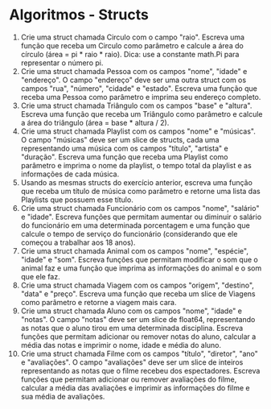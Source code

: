 # Algoritmos - Structs

1. Crie uma struct chamada Circulo com o campo "raio". Escreva uma função que receba um Circulo como parâmetro e calcule
   a área do círculo (área = pi * raio * raio). Dica: use a constante math.Pi para representar o número pi.
2. Crie uma struct chamada Pessoa com os campos "nome", "idade" e "endereço". O campo "endereço" deve ser uma outra
   struct com os campos "rua", "número", "cidade" e "estado". Escreva uma função que receba uma Pessoa como parâmetro e
   imprima seu endereço completo.
3. Crie uma struct chamada Triângulo com os campos "base" e "altura". Escreva uma função que receba um Triângulo como
   parâmetro e calcule a área do triângulo (área = base * altura / 2).
4. Crie uma struct chamada Playlist com os campos "nome" e "músicas". O campo "músicas" deve ser um slice de structs,
   cada uma representando uma música com os campos "título", "artista" e "duração". Escreva uma função que receba uma
   Playlist como parâmetro e imprima o nome da playlist, o tempo total da playlist e as informações de cada música.
5. Usando as mesmas structs do exercício anterior, escreva uma função que receba um título de música
   como parâmetro e retorne uma lista das Playlists que possuem esse título.
6. Crie uma struct chamada Funcionário com os campos "nome", "salário" e "idade". Escreva funções que permitam aumentar
   ou diminuir o salário do funcionário em uma determinada porcentagem e uma função que calcule o tempo de serviço do
   funcionário (considerando que ele começou a trabalhar aos 18 anos).
7. Crie uma struct chamada Animal com os campos "nome", "espécie", "idade" e "som". Escreva funções que permitam
   modificar o som que o animal faz e uma função que imprima as informações do animal e o som que ele faz.
8. Crie uma struct chamada Viagem com os campos "origem", "destino", "data" e "preço". Escreva uma função que receba um
   slice de Viagens como parâmetro e retorne a viagem mais cara.
9. Crie uma struct chamada Aluno com os campos "nome", "idade" e "notas". O campo "notas" deve ser um slice de float64,
   representando as notas que o aluno tirou em uma determinada disciplina. Escreva funções que permitam adicionar ou
   remover notas do aluno, calcular a média das notas e imprimir o nome, idade e média do aluno.
10. Crie uma struct chamada Filme com os campos "título", "diretor", "ano" e "avaliações". O campo "avaliações" deve ser
    um slice de inteiros representando as notas que o filme recebeu dos espectadores. Escreva funções que permitam
    adicionar ou remover avaliações do filme, calcular a média das avaliações e imprimir as informações do filme e sua
    média de avaliações.

